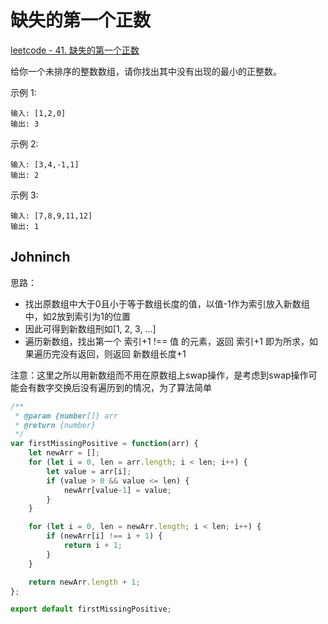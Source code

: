 # 缺失的第一个正数

[leetcode - 41. 缺失的第一个正数](https://leetcode-cn.com/problems/first-missing-positive/)

给你一个未排序的整数数组，请你找出其中没有出现的最小的正整数。

示例 1:
```
输入: [1,2,0]
输出: 3
```
示例 2:
```
输入: [3,4,-1,1]
输出: 2
```
示例 3:
```
输入: [7,8,9,11,12]
输出: 1
```

## Johninch
思路：
- 找出原数组中大于0且小于等于数组长度的值，以值-1作为索引放入新数组中，如2放到索引为1的位置
- 因此可得到新数组刑如[1, 2, 3, ...]
- 遍历新数组，找出第一个 索引+1 !== 值 的元素，返回 索引+1 即为所求，如果遍历完没有返回，则返回 新数组长度+1

注意：这里之所以用新数组而不用在原数组上swap操作，是考虑到swap操作可能会有数字交换后没有遍历到的情况，为了算法简单
```js
/**
 * @param {number[]} arr
 * @return {number}
 */
var firstMissingPositive = function(arr) {
    let newArr = [];
    for (let i = 0, len = arr.length; i < len; i++) {
        let value = arr[i];
        if (value > 0 && value <= len) {
            newArr[value-1] = value;
        }
    }

    for (let i = 0, len = newArr.length; i < len; i++) {
        if (newArr[i] !== i + 1) {
            return i + 1;
        }
    }

    return newArr.length + 1;
};

export default firstMissingPositive;
```